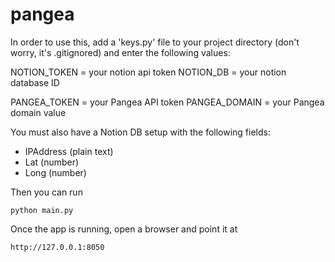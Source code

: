 # pangea

In order to use this, add a 'keys.py' file to your project directory (don't worry, it's .gitignored) and enter the following values:

NOTION_TOKEN = your notion api token
NOTION_DB = your notion database ID

PANGEA_TOKEN = your Pangea API token
PANGEA_DOMAIN = your Pangea domain value


You must also have a Notion DB setup with the following fields:
- IPAddress (plain text)
- Lat (number)
- Long (number)

Then you can run 

`python main.py`

Once the app is running, open a browser and point it at 

`http://127.0.0.1:8050`